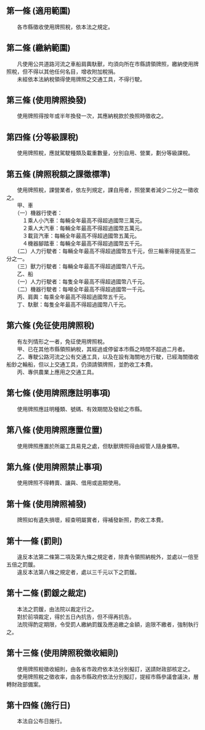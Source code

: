 第一條 (適用範圍)
-----------------
　　各市縣徵收使用牌照稅，依本法之規定。  


第二條 (繳納範圍)
-----------------
　　凡使用公共道路河流之車船肩輿馱獸，均須向所在市縣請領牌照，繳納使用牌照稅，但不得以其他任何名目，增收附加稅捐。  
　　未經依本法納稅領得使用牌照之交通工具，不得行駛。  


第三條 (使用牌照換發)
---------------------
　　使用牌照得按年或半年換發一次，其應納稅款於換照時徵收之。  


第四條 (分等級課稅)
-------------------
　　使用牌照稅，應就駕駛種類及載重數量，分別自用、營業，劃分等級課稅。  


第五條 (牌照稅額之課徵標準)
---------------------------
　　使用牌照稅，課營業者，依左列規定，課自用者，照營業者減少二分之一徵收之。  
　　甲、車  
　　（一）機器行使者：  
　　　１乘人小汽車：每輛全年最高不得超過國幣三萬元。  
　　　２乘人大汽車：每輛全年最高不得超過國幣五萬元。  
　　　３載貨汽車：每輛全年最高不得超過國幣五萬元。  
　　　４機器腳踏車：每輛全年最高不得超過國幣五千元。  
　　（二）人力行駛者：每輛全年最高不得超過國幣五千元，但三輪車得提高至二分之一。  
　　（三）獸力行駛者：每輛全年最高不得超過國幣八千元。  
　　乙、船  
　　（一）人力行駛者：每隻全年最高不得超過國幣八千元。  
　　（二）機器行駛者：每噸全年最高不得超過國幣一千元。  
　　丙、肩輿：每乘全年最高不得超過國幣五千元。  
　　丁、馱獸：每隻全年最高不得超過國幣八千元。  


第六條 (免征使用牌照稅)
-----------------------
　　有左列情形之一者，免征使用牌照稅。  
　　甲、已在其他市縣領照納稅，其經過或停留本市縣之時間不超過二月者。  
　　乙、專駛公路河流之公有交通工具，以及在設有海關地方行駛，已經海關徵收船鈔之輪船，但以上交通工具，仍須請領牌照，並酌收工本費。  
　　丙、專供農業上應用之交通工具。  


第七條 (使用牌照應註明事項)
---------------------------
　　使用牌照應註明種類、號碼、有效期間及發給之市縣。  


第八條 (使用牌照應置位置)
-------------------------
　　使用牌照應置於所屬工具易見之處，但馱獸牌照得由經管人隨身攜帶。  


第九條 (使用牌照禁止事項)
-------------------------
　　使用牌照不得轉賣、讓與、借用或逾期使用。  


第十條 (使用牌照補發)
---------------------
　　牌照如有遺失損壞，經查明屬實者，得補發新照，酌收工本費。  


第十一條 (罰則)
---------------
　　違反本法第二條第二項及第九條之規定者，除責令領照納稅外，並處以一倍至五倍之罰鍰。  
　　違反本法第八條之規定者，處以三千元以下之罰鍰。  


第十二條 (罰鍰之裁定)
---------------------
　　本法之罰鍰，由法院以裁定行之。  
　　對於前項裁定，得於五日內抗告，但不得再抗告。  
　　法院得酌定期限，令受罰人繳納罰鍰及應追繳之金額，逾限不繳者，強制執行之。  


第十三條 (使用牌照稅徵收細則)
-----------------------------
　　使用牌照稅徵收細則，由各省市政府依本法分別擬訂，送請財政部核定之。  
　　使用牌照稅之徵收率，由各市縣政府依法分別擬訂，提經市縣參議會議決，層轉財政部備案。  


第十四條 (施行日)
-----------------
　　本法自公布日施行。
